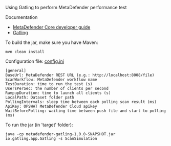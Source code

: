 Using Gatling to perform MetaDefender performance test

Documentation

* [MetaDefender Core developer guide](https://onlinehelp.opswat.com/corev4/9._%28NEW%29_MetaDefender_Core_Developer_Guide.html)
* [Gatling](https://gatling.io/)

To build the jar, make sure you have Maven:

	mvn clean install

Configuration file: [config.ini](src/main/resources/config.ini)

```
[general]
BaseUrl: MetaDefender REST URL (e.g.: http://localhost:8008/file)
ScanWorkflow: MetaDefender workflow name
TestDuration: time to run the test (s)
UsersPerSec: the number of clients per second
RampupDuration: time to launch all clients (s)
LocalPath: Dataset folder path
PollingIntervals: sleep time between each polling scan result (ms)
ApiKey: OPSWAT MetaDefender Cloud apikey
WaitBeforePolling: waiting time between push file and start to polling (ms)
```

To run the jar (in 'target' folder):

	java -cp metadefender-gatling-1.0.0-SNAPSHOT.jar io.gatling.app.Gatling -s ScanSimulation
